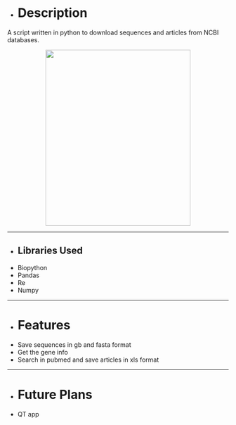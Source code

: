 - # Description
A script written in python to download sequences and articles from NCBI databases.

<center>
<img src="https://user-images.githubusercontent.com/89016694/189245479-fe6dfc94-7f29-49f0-84ec-db928c59d6e0.png" width="330" height="400">
</center>

---
- ## Libraries Used
- Biopython
- Pandas
- Re
- Numpy

----
- # Features
- Save sequences in gb and fasta format
- Get the gene info
- Search in pubmed and save articles in xls format

---
- # Future Plans
- QT app
